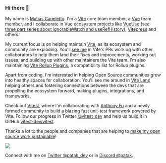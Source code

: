 ### Hi there 👋

My name is [Matias Capeletto](https://patak.dev/). I'm a [Vite](https://github.com/vitejs/vite) core team member, a [Vue](https://v3.vuejs.org/) team member, and I collaborate in Vue ecosystem projects like [VueUse](https://github.com/vueuse/vueuse) (see [three part series about ignorableWatch and useRefHistory](https://patak.dev/vue/ignorable-watch.html)), [Vitepress](https://github.com/vuejs/vitepress) and others.

My current focus is on helping maintain [Vite](https://github.com/vitejs/vite), as its ecosystem and community are exploding. You'll [see me](https://github.com/patak-js) in Vite's PRs working with other collaborators to help them land their fixes and improvements, working out issues, and building up with other maintainers the Vite team. I'm also maintaining [Vite Rollup Plugins](https://vite-rollup-plugins.patak.dev/), a compatibility list for Rollup plugins.

Apart from coding, I'm interested in helping Open Source communities grow into healthy spaces for collaboration. You'll see me around in [Vite Land](https://chat.vitejs.dev/) helping others and fostering connections between the devs that are propelling the ecosystem forward, making plugins, integrations, and frameworks.

Check out [Vitest](https://vitest.dev/), where I'm collaborating with [Anthony Fu](https://twitter.com/antfu7) and a newly formed community to build a blazing fast unit-test framework powered by Vite. Follow our progress in Twitter [@vitest_dev](https://twitter.com/vitest_dev) and help us build it in GitHub [vitest-dev/vitest](https://github.com/vitest-dev/vitest).

Thanks a lot to the people and companies that are helping to [make my open source work sustainable](https://www.patreon.com/patak)!

[![](https://patak.dev/images/sponsors/sponsors.svg)](https://patak.dev)

Connect with me on [Twitter @patak_dev](https://twitter.com/patak_dev) or in [Discord @patak](https://chat.vitejs.dev/).
